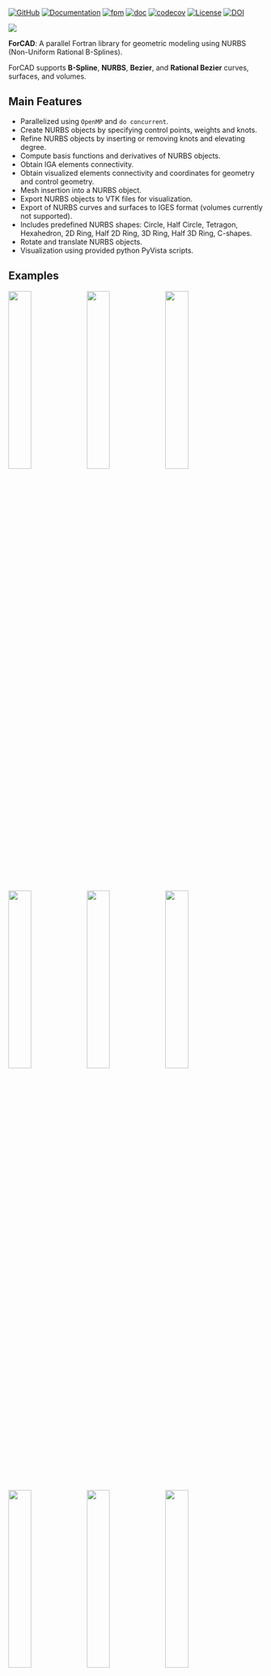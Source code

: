 [![GitHub](https://img.shields.io/badge/GitHub-ForCAD-blue.svg?style=social&logo=github)](https://github.com/gha3mi/forcad)
[![Documentation](https://img.shields.io/badge/ford-Documentation%20-blueviolet.svg)](https://gha3mi.github.io/forcad/)
[![fpm](https://github.com/gha3mi/forcad/actions/workflows/fpm.yml/badge.svg)](https://github.com/gha3mi/forcad/actions/workflows/fpm.yml)
[![doc](https://github.com/gha3mi/forcad/actions/workflows/doc.yml/badge.svg)](https://github.com/gha3mi/forcad/actions/workflows/doc.yml) 
[![codecov](https://codecov.io/gh/gha3mi/forcad/branch/dev/graph/badge.svg?token=N69NG6C86I)](https://codecov.io/gh/gha3mi/forcad)
[![License](https://img.shields.io/github/license/gha3mi/forcad?color=green)](https://github.com/gha3mi/forcad/blob/main/LICENSE)
[![DOI](https://zenodo.org/badge/778032800.svg)](https://zenodo.org/doi/10.5281/zenodo.10904447)

![](logo/logo.png)

**ForCAD**: A parallel Fortran library for geometric modeling using NURBS (Non-Uniform Rational B-Splines).

ForCAD supports **B-Spline**, **NURBS**, **Bezier**, and **Rational Bezier** curves, surfaces, and volumes.

## Main Features

- Parallelized using `OpenMP` and `do concurrent`.
- Create NURBS objects by specifying control points, weights and knots.
- Refine NURBS objects by inserting or removing knots and elevating degree.
- Compute basis functions and derivatives of NURBS objects.
- Obtain IGA elements connectivity.
- Obtain visualized elements connectivity and coordinates for geometry and control geometry.
- Mesh insertion into a NURBS object.
- Export NURBS objects to VTK files for visualization.
- Export of NURBS curves and surfaces to IGES format (volumes currently not supported).
- Includes predefined NURBS shapes: Circle, Half Circle, Tetragon, Hexahedron, 2D Ring, Half 2D Ring, 3D Ring, Half 3D Ring, C-shapes.
- Rotate and translate NURBS objects.
- Visualization using provided python PyVista scripts.

## Examples

<img src="https://github.com/gha3mi/forcad/raw/main/vtk/1.png" width="30%"> <img src="https://github.com/gha3mi/forcad/raw/main/vtk/2.png" width="30%"> <img src="https://github.com/gha3mi/forcad/raw/main/vtk/3.png" width="30%">

<img src="https://github.com/gha3mi/forcad/raw/main/vtk/4.png" width="30%"> <img src="https://github.com/gha3mi/forcad/raw/main/vtk/5.png" width="30%"> <img src="https://github.com/gha3mi/forcad/raw/main/vtk/6.png" width="30%">

<img src="https://github.com/gha3mi/forcad/raw/main/ppm/example_ppm1.png" width="30%"> <img src="https://github.com/gha3mi/forcad/raw/main/ppm/example_ppm2.png" width="30%"> <img src="https://github.com/gha3mi/forcad/raw/main/ppm/example_ppm3.png" width="30%">

## Installation

### Requirements

- A Fortran compiler, such as [GNU Fortran](https://gcc.gnu.org/fortran/) (`gfortran`), [Intel Fortran Compiler](https://www.intel.com/content/www/us/en/developer/tools/oneapi/hpc-toolkit.html) (`ifx`) or [NVIDIA HPC SDK Fortran compiler](https://developer.nvidia.com/hpc-sdk) (`nvfortran`).
- The Fortran Package Manager [fpm](https://fpm.fortran-lang.org/).
- Optional: [PyVista](https://pyvista.org/) (Recommended) or [ParaView](https://www.paraview.org/) for visualization.

### Clone the repository

Clone the ForCAD repository from GitHub:

```shell
git clone https://github.com/gha3mi/forcad.git
cd forcad
```

### Install PyVista (Optional)

To install PyVista, run the following command:

```shell
pip install pyvista
```

### Running Examples with fpm

```shell
fpm run --example <file name excluding the .f90 extension>
```
After executing the examples, `.vtk` files will be generated in the `vtk` directory. To visualize these files, a `show()` method is provided which utilizes PyVista. Alternatively, other visualization tools like ParaView can also be used.

### Using ForCAD as a fpm Dependency

If you want to use ForCAD as a dependency in your own fpm project,
you can easily include it by adding the following line to your `fpm.toml` file:

```toml
[dependencies]
forcad = {git="https://github.com/gha3mi/forcad.git"}
```

### Precision Configuration

The library uses **double precision** (`real64`) by default for all real-valued computations. To change the precision, you can define one of the following preprocessor flags during compilation:

| Preprocessor Flag    | Fortran Kind             | Description               |
|----------------------|--------------------------|---------------------------|
| `REAL32`             | `selected_real_kind(6)`  | Single precision          |   
| `REAL64` *(default)* | `selected_real_kind(15)` | Double precision          |
| `REALXDP`            | `selected_real_kind(18)` | Extended double precision |
| `REAL128`            | `selected_real_kind(33)` | Quadruple precision       |

**Note**: The examples `example_ppm1.f90`, `example_ppm2.f90`, and `example_ppm3.f90` use the `ForColormap` library, which only supports `REAL64` precision.

#### Example: Building with double precision

```bash
fpm build --profile release --flag "-DREAL64"
```

## Status

<!-- STATUS:setup-fortran-conda:START -->
<!-- STATUS:setup-fortran-conda:END -->

## API documentation

The most up-to-date API documentation for the master branch is available
[here](https://gha3mi.github.io/forcad/).
To generate the API documentation for ForCAD using
[ford](https://github.com/Fortran-FOSS-Programmers/ford) run the following
command:

```shell
ford README.md
```

## Roadmap

For a detailed roadmap outlining upcoming features and enhancements, please refer to [ROADMAP.md](https://github.com/gha3mi/forcad/blob/main/ROADMAP.md).

## Contributing

To contribute to ForCAD, please review the [CONTRIBUTING.md](https://github.com/gha3mi/forcad/blob/main/CONTRIBUTING.md).

## Citation

If you use ForCAD in your research, please cite it as follows:


```bibtex
@software{seyed_ali_ghasemi_2024_10904447,
  author       = {Ghasemi, S. A.},
  title        = {gha3mi/ForCAD},
  year         = 2024,
  publisher    = {Zenodo},
  doi          = {10.5281/zenodo.10904447},
  url          = {https://doi.org/10.5281/zenodo.10904447}
}
```

## References

- Piegl, L., & Tiller, W. (1995). The NURBS Book. In Monographs in Visual Communications. Springer Berlin Heidelberg. [https://doi.org/10.1007/978-3-642-97385-7](https://doi.org/10.1007/978-3-642-97385-7)

- An Introduction to NURBS. (2001). Elsevier. [https://doi.org/10.1016/b978-1-55860-669-2.x5000-3](https://doi.org/10.1016/b978-1-55860-669-2.x5000-3)

- Sullivan et al., (2019). PyVista: 3D plotting and mesh analysis through a streamlined interface for the Visualization Toolkit (VTK). Journal of Open Source Software, 4(37), 1450, https://doi.org/10.21105/joss.01450

- Ahrens, James, Geveci, Berk, Law, Charles, ParaView: An End-User Tool for Large Data Visualization, Visualization Handbook, Elsevier, 2005, ISBN-13: 9780123875822
